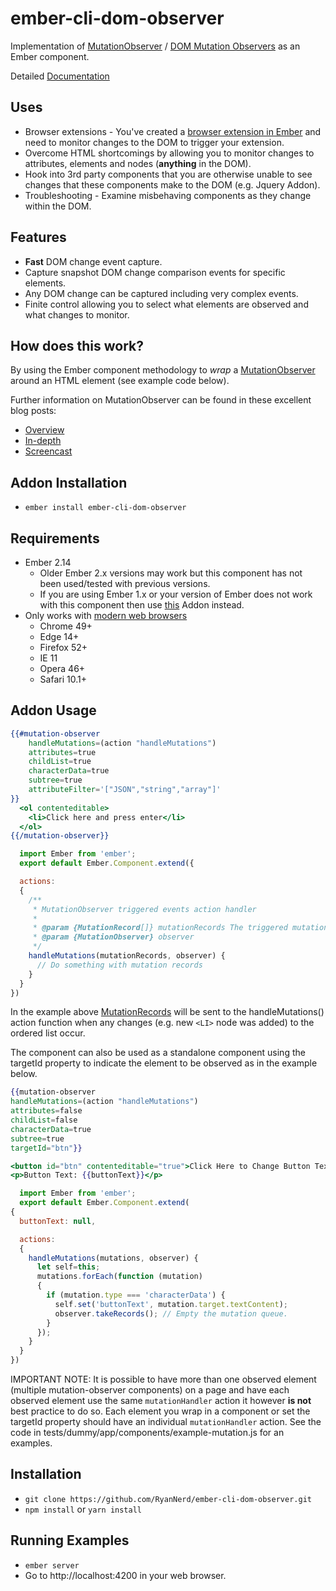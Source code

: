 # ember-cli-dom-observer

Implementation of [MutationObserver](https://developer.mozilla.org/en-US/docs/Web/API/MutationObserver) / [DOM Mutation Observers](http://dom.spec.whatwg.org/#mutation-observers) as an Ember component.

Detailed [Documentation](https://github.com/RyanNerd/ember-cli-dom-observer/wiki/Documentation)

Uses
----
* Browser extensions - You've created a [browser extension in Ember](https://www.youtube.com/watch?v=NtkpDL2yKGo) and 
  need to monitor changes to the DOM to trigger your extension. 
* Overcome HTML shortcomings by allowing you to monitor changes to attributes, elements
  and nodes (**anything** in the DOM).
* Hook into 3rd party components that you are otherwise unable to see changes that these components make to the 
  DOM (e.g. Jquery Addon).
* Troubleshooting - Examine misbehaving components as they change within the DOM.

Features
--------
* **Fast** DOM change event capture.
* Capture snapshot DOM change comparison events for specific elements.
* Any DOM change can be captured including very complex events.
* Finite control allowing you to select what elements are observed and what changes to monitor.

How does this work?
-------------------
By using the Ember component methodology to _wrap_ a
[MutationObserver](https://developer.mozilla.org/en-US/docs/Web/API/MutationObserver) around 
an HTML element (see example code below).

Further information on MutationObserver can be found in these excellent blog posts:
- [Overview](http://updates.html5rocks.com/2012/02/Detect-DOM-changes-with-Mutation-Observers)
- [In-depth](http://hacks.mozilla.org/2012/05/dom-mutationobserver-reacting-to-dom-changes-without-killing-browser-performance/)
- [Screencast](http://www.youtube.com/watch?v=eRZ4pO0gVWw)

 
## Addon Installation

* `ember install ember-cli-dom-observer`

## Requirements
* Ember 2.14 
  - Older Ember 2.x versions may work but this component has not been used/tested with previous versions.
  - If you are using Ember 1.x or your version of Ember does not work with this component
    then use [this](https://github.com/topaxi/ember-mutation-observer) Addon instead.
* Only works with [modern web browsers](http://caniuse.com/#search=mutationobserver)
  - Chrome 49+
  - Edge 14+
  - Firefox 52+
  - IE 11
  - Opera 46+
  - Safari 10.1+

## Addon Usage

```handlebars
{{#mutation-observer
    handleMutations=(action "handleMutations")
    attributes=true
    childList=true
    characterData=true
    subtree=true
    attributeFilter='["JSON","string","array"]'
}}
  <ol contenteditable>
    <li>Click here and press enter</li>
  </ol>
{{/mutation-observer}}
```

```javascript
  import Ember from 'ember';
  export default Ember.Component.extend({

  actions: 
  {
    /**
     * MutationObserver triggered events action handler
     * 
     * @param {MutationRecord[]} mutationRecords The triggered mutation records
     * @param {MutationObserver} observer
     */
    handleMutations(mutationRecords, observer) {
      // Do something with mutation records
    }
  }
})
```

In the example above [MutationRecords](https://developer.mozilla.org/en-US/docs/Web/API/MutationRecord)
will be sent to the handleMutations() action function
when any changes (e.g. new `<LI>` node was added) to the ordered list occur.

The component can also be used as a standalone component using the targetId property
to indicate the element to be observed as in the example below.

```handlebars
{{mutation-observer
handleMutations=(action "handleMutations")
attributes=false
childList=false
characterData=true
subtree=true
targetId="btn"}}

<button id="btn" contenteditable="true">Click Here to Change Button Text</button>
<p>Button Text: {{buttonText}}</p>
```

```javascript
  import Ember from 'ember';
  export default Ember.Component.extend(
{
  buttonText: null,

  actions: 
  {
    handleMutations(mutations, observer) {
      let self=this;
      mutations.forEach(function (mutation) 
      {
        if (mutation.type === 'characterData') {
          self.set('buttonText', mutation.target.textContent);
          observer.takeRecords(); // Empty the mutation queue.
        }
      });
    }
  }
})
```

IMPORTANT NOTE: It is possible to have more than one observed element (multiple mutation-observer components) on a page
and have each observed element use the same `mutationHandler` action 
it however **is not** best practice to do so. 
Each element you wrap in a component or set the targetId property should have an individual `mutationHandler` action.
See the code in tests/dummy/app/components/example-mutation.js for an examples.

## Installation

* `git clone https://github.com/RyanNerd/ember-cli-dom-observer.git` 
* `npm install` or `yarn install`

## Running Examples

* `ember server`
* Go to http://localhost:4200 in your web browser.
